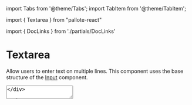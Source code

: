 ---
---
import Tabs from '@theme/Tabs';
import TabItem from '@theme/TabItem';

import { Textarea } from "pallote-react"

import { DocLinks } from './partials/DocLinks'

# Textarea

Allow users to enter text on multiple lines. This component uses the base structure of the [Input](/docs/components/input) component.

<DocLinks
  figma="https://www.figma.com/design/bEeQ97jqZFWepD0x4oU5k7/Pallote?node-id=2816-3738&t=7wh6JxBXzqn3XdaJ-11"
  storybook="https://react.pallote.com/?path=/docs/components-textarea--docs"
/>

<div class="docs_block">
  <Textarea id="textarea" label="Textarea" />
</div>

<Tabs groupId="package" queryString>
  <TabItem value="react" label="React">

```jsx
<Textarea id="textarea" label="Textarea" />
```
  </TabItem>
  <TabItem value="css" label="CSS">

```html
<div class="input textarea">
  <label for="textarea" class="input_label">Textarea</label>
  <textarea id="textarea" rows="4" class="input_control"></textarea>
</div>
```
  </TabItem>
</Tabs>

## Usage

To follow user-centred design and GDPR best practices, we should only ask users for information we need. In that respect, all form fields of the Pallote component library are by default required.

For the CSS library, you do not need to add the `required` property to the form fields, it is added automatically with the javascript import.

## Props

### isFocused

Focus on a input on page load.

<div class="docs_block">
  <Textarea id="focused" label="IsFocused" isFocused />
</div>

<Tabs groupId="package" queryString>
  <TabItem value="react" label="React">

```jsx
<Textarea id="focused" label="IsFocused" isFocused />
```
  </TabItem>
  <TabItem value="css" label="CSS">

```html
<div class="input input-focused textarea">
  <label for="focused" class="input_label">Focused</label>
  <textarea id="focused" rows="4" class="input_control"></textarea>
</div>
```
  </TabItem>
</Tabs>

### Error

Notify users that the field has an error.

<div class="docs_block">
  <Textarea id="error" label="Error" error />
</div>

<Tabs groupId="package" queryString>
  <TabItem value="react" label="React">

```jsx
<Textarea id="error" label="Error" error />
```
  </TabItem>
  <TabItem value="css" label="CSS">

```html
<div class="input input-error textarea">
  <label for="error" class="input_label">Error</label>
  <textarea id="error" rows="4" class="input_control"></textarea>
</div>
```
  </TabItem>
</Tabs>

### Disabled

Add this class to signal users the field is disabled.

<div class="docs_block">
  <Textarea id="disabled" label="Disabled" disabled />
</div>

<Tabs groupId="package" queryString>
  <TabItem value="react" label="React">

```jsx
<Textarea id="disabled" label="Disabled" disabled />
```
  </TabItem>
  <TabItem value="css" label="CSS">

```html
<div class="input input-disabled textarea">
  <label for="disabled" class="input_label">Disabled</label>
  <textarea id="disabled" rows="4" class="input_control"></textarea>
</div>
```
  </TabItem>
</Tabs>

### Optional

<div class="docs_block">
  <Textarea id="optional" label="Optional" optional />
</div>

<Tabs groupId="package" queryString>
  <TabItem value="react" label="React">

```jsx
<Textarea id="optional" label="Optional" optional />
```
  </TabItem>
  <TabItem value="css" label="CSS">

```html
<div class="input input-optional textarea">
  <label for="optional" class="input_label">Optional</label>
  <textarea id="optional" rows="4" class="input_control"></textarea>
</div>
```
  </TabItem>
</Tabs>
